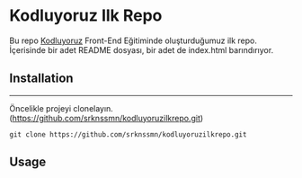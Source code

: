 # Kodluyoruz Ilk Repo
Bu repo [Kodluyoruz](https://www.kodluyoruz.org) Front-End Eğitiminde oluşturduğumuz ilk repo. İçerisinde bir adet README dosyası, bir adet de index.html barındırıyor.

## Installation
---
Öncelikle projeyi clonelayın. (https://github.com/srknssmn/kodluyoruzilkrepo.git)
```
git clone https://github.com/srknssmn/kodluyoruzilkrepo.git
```

## Usage

